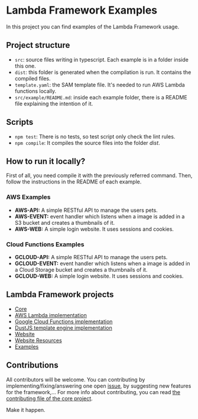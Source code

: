 # Lambda Framework Examples

In this project you can find examples of the Lambda Framework usage.

## Project structure

- `src`: source files writing in typescript. Each example is in a folder inside this one.
- `dist`: this folder is generated when the compilation is run. It contains the compiled files.
- `template.yaml`: the SAM template file. It's needed to run AWS Lambda functions locally.
- `src/example/README.md`: inside each example folder, there is a README file explaining the intention of it.

## Scripts

- `npm test`: There is no tests, so test script only check the lint rules.
- `npm compile`: It compiles the source files into the folder *dist*.

## How to run it locally?

First of all, you need compile it with the previously referred command. Then,
follow the instructions in the README of each example.

### AWS Examples

- __AWS-API:__ A simple RESTful API to manage the users pets.
- __AWS-EVENT:__ event handler which listens when a image is added in
a S3 bucket and creates a thumbnails of it.
- __AWS-WEB:__ A simple login website. It uses sessions and cookies.

### Cloud Functions Examples

- __GCLOUD-API:__ A simple RESTful API to manage the users pets.
- __GCLOUD-EVENT:__ event handler which listens when a image is added in
a Cloud Storage bucket and creates a thumbnails of it.
- __GCLOUD-WEB:__ A simple login website. It uses sessions and cookies.

## Lambda Framework projects

- [Core](https://github.com/rogelio-o/lambda-framework)
- [AWS Lambda implementation](https://github.com/rogelio-o/lambda-framework-aws)
- [Google Cloud Functions implementation](https://github.com/rogelio-o/lambda-framework-gcloud)
- [DustJS template engine implementation](https://github.com/rogelio-o/lambda-framework-dustjs)
- [Website](https://github.com/rogelio-o/lambda-framework-website)
- [Website Resources](https://github.com/rogelio-o/lambda-framework-website-resources)
- [Examples](https://github.com/rogelio-o/lambda-framework-examples)

## Contributions

All contributors will be welcome. You can contributing by implementing/fixing/answering one open [issue](issues), by suggesting new features for the framework,... For more info about contributing, you can read [the contributing file of the core project](https://github.com/rogelio-o/lambda-framework/CONTRIBUTING.md).

Make it happen.

